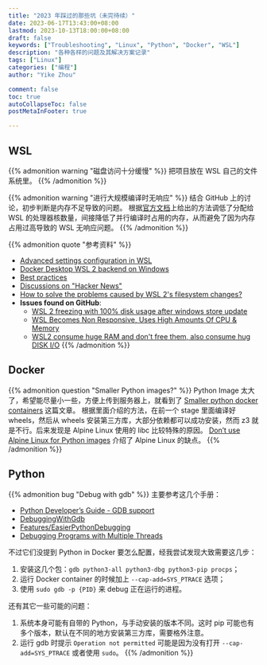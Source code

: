 ```yaml
---
title: "2023 年踩过的那些坑（未完待续）"
date: 2023-06-17T13:43:00+08:00
lastmod: 2023-10-13T18:00:00+08:00
draft: false
keywords: ["Troubleshooting", "Linux", "Python", "Docker", "WSL"]
description: "各种各样的问题及其解决方案记录"
tags: ["Linux"]
categories: ["编程"]
author: "Yike Zhou"

comment: false
toc: true
autoCollapseToc: false
postMetaInFooter: true

---
```


## WSL

{{% admonition warning "磁盘访问十分缓慢" %}}
把项目放在 WSL 自己的文件系统里。
{{% /admonition %}}

{{% admonition warning "进行大规模编译时无响应" %}}
结合 GitHub 上的讨论，初步判断是内存不足导致的问题。
根据[官方文档](https://learn.microsoft.com/en-us/windows/wsl/wsl-config)上给出的方法调低了分配给 WSL 的处理器核数量，间接降低了并行编译时占用的内存，从而避免了因为内存占用过高导致的 WSL 无响应问题。
{{% /admonition %}}

{{% admonition quote "参考资料" %}}
- [Advanced settings configuration in WSL](https://learn.microsoft.com/en-us/windows/wsl/wsl-config)
- [Docker Desktop WSL 2 backend on Windows](https://docs.docker.com/desktop/wsl/)
- [Best practices](https://docs.docker.com/desktop/wsl/best-practices/)
- [Discussions on "Hacker News"](https://news.ycombinator.com/item?id=28487374)
- [How to solve the problems caused by WSL 2's filesystem changes?](https://superuser.com/questions/1594279/how-to-solve-the-problems-caused-by-wsl-2s-filesystem-changes)
- **Issues found on GitHub**:
  - [WSL 2 freezing with 100% disk usage after windows store update](https://github.com/microsoft/WSL/issues/9383)
  - [WSL Becomes Non Responsive, Uses High Amounts Of CPU & Memory](https://github.com/microsoft/WSL/issues/9429)
  - [WSL2 consume huge RAM and don't free them, also consume hug DISK I/O](https://github.com/microsoft/WSL/issues/9906)
{{% /admonition %}}


## Docker

{{% admonition question "Smaller Python images?" %}}
Python Image 太大了，希望能尽量小一些，方便上传到服务器上，就看到了 [Smaller python docker containers](https://samroeca.com/docker-python-install-wheels.html) 这篇文章。
根据里面介绍的方法，在前一个 stage 里面编译好 wheels，然后从 wheels 安装第三方库，大部分依赖都可以成功安装，然而 z3 就是不行。后来发现是 Alpine Linux 使用的 libc 比较特殊的原因。
[Don’t use Alpine Linux for Python images](https://pythonspeed.com/articles/alpine-docker-python/) 介绍了 Alpine Linux 的缺点。
{{% /admonition %}}


## Python

{{% admonition bug "Debug with gdb" %}}
主要参考这几个手册：
- [Python Developer’s Guide - GDB support](https://devguide.python.org/development-tools/gdb/)
- [DebuggingWithGdb](https://wiki.python.org/moin/DebuggingWithGdb)
- [Features/EasierPythonDebugging](https://fedoraproject.org/wiki/Features/EasierPythonDebugging)
- [Debugging Programs with Multiple Threads](https://sourceware.org/gdb/download/onlinedocs/gdb/Threads.html)

不过它们没提到 Python in Docker 要怎么配置，经我尝试发现大致需要这几步：
1. 安装这几个包：`gdb python3-all python3-dbg python3-pip procps`；
2. 运行 Docker container 的时候加上 `--cap-add=SYS_PTRACE` 选项；
3. 使用 `sudo gdb -p {PID}` 来 debug 正在运行的进程。

还有其它一些可能的问题：
1. 系统本身可能有自带的 Python，与手动安装的版本不同。这时 pip 可能也有多个版本，默认在不同的地方安装第三方库，需要格外注意。
2. 运行 gdb 时提示 `Operation not permitted` 可能是因为没有打开 `--cap-add=SYS_PTRACE` 或者使用 `sudo`。
{{% /admonition %}}
